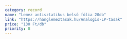 ```yaml
---
category: record
name: "Lemez antisztatikus belső fólia 20db"
link: "https://hanglemeztasak.hu/Analogis-LP-tasak"
price: "130 Ft/db"
priority: 8
---
```

